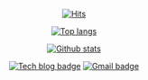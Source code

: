 <div align=center>
  
[![Hits](https://hits.seeyoufarm.com/api/count/incr/badge.svg?url=https%3A%2F%2Fgithub.com%2Fhyojaekim)](https://hits.seeyoufarm.com)

</div>

<div align=center>
  
[![Top langs](https://github-readme-stats.vercel.app/api/top-langs/?username=hyojaekim&layout=compact&theme=highcontrast&bg_color=1d1d1f&hide=html)](https://github.com/hyojaekim)

</div>

<div align=center>
  
[![Github stats](https://github-readme-stats.vercel.app/api?username=hyojaekim&show_icons=true&theme=highcontrast&text_color=e6e6e6&bg_color=1d1d1f&hide=stars)](https://github.com/hyojaekim)

</div>

<div align=center>
  
[![Tech blog badge](https://img.shields.io/badge/-Tech%20blog-grey?style=flat&link=https://hyojaedev.tistory.com/)](https://hyojaedev.tistory.com/)
[![Gmail badge](https://img.shields.io/badge/-Gmail-d14836?style=flat&logo=Gmail&logoColor=white&link=mailto:hyojaekim@gmail.com)](mailto:hyojaekim@gmail.com)

</div>
